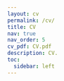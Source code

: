 ```yaml
---
layout: cv
permalink: /cv/
title: CV
nav: true
nav_order: 5
cv_pdf: CV.pdf
description: CV.
toc:
  sidebar: left
---
```

